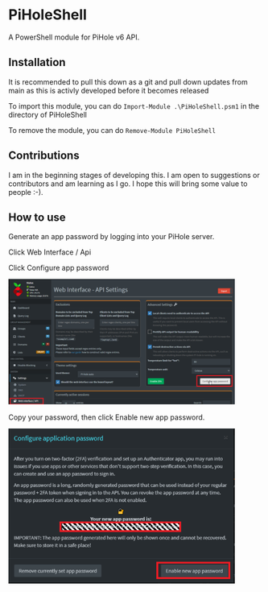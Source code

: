 # PiHoleShell
A PowerShell module for PiHole v6 API.

## Installation

It is recommended to pull this down as a git and pull down updates from main as this is activly developed before it becomes released

To import this module, you can do ```Import-Module .\PiHoleShell.psm1``` in the directory of PiHoleShell

To remove the module, you can do ```Remove-Module PiHoleShell```

## Contributions

I am in the beginning stages of developing this. I am open to suggestions or contributors and am learning as I go. I hope this will bring some value to people :-).

## How to use

Generate an app password by logging into your PiHole server. 

Click Web Interface / Api

Click Configure app password

<img src="docs\images\webinterfance_api.png" alt="drawing" width="450"/>

Copy your password, then click Enable new app password.

<img src="docs\images\configure_app_password.png" alt="drawing" width="450"/>